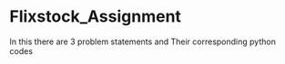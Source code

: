 # Flixstock_Assignment

In this there are 3 problem statements and Their corresponding python codes
